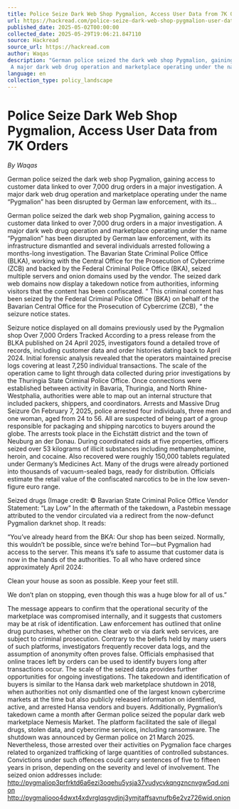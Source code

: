 ```yaml
---
title: Police Seize Dark Web Shop Pygmalion, Access User Data from 7K Orders
url: https://hackread.com/police-seize-dark-web-shop-pygmalion-user-data-orders/
published_date: 2025-05-02T00:00:00
collected_date: 2025-05-29T19:06:21.847110
source: Hackread
source_url: https://hackread.com
author: Waqas
description: "German police seized the dark web shop Pygmalion, gaining access to customer data linked to over 7,000 drug orders in a major investigation. 
 A major dark web drug operation and marketplace operating under the name “Pygmalion” has been disrupted by German law enforcement, with its..."
language: en
collection_type: policy_landscape
---
```


# Police Seize Dark Web Shop Pygmalion, Access User Data from 7K Orders

*By Waqas*

German police seized the dark web shop Pygmalion, gaining access to customer data linked to over 7,000 drug orders in a major investigation. 
 A major dark web drug operation and marketplace operating under the name “Pygmalion” has been disrupted by German law enforcement, with its...

German police seized the dark web shop Pygmalion, gaining access to customer data linked to over 7,000 drug orders in a major investigation. 
 A major dark web drug operation and marketplace operating under the name “Pygmalion” has been disrupted by German law enforcement, with its infrastructure dismantled and several individuals arrested following a months-long investigation. 
 The Bavarian State Criminal Police Office (BLKA), working with the Central Office for the Prosecution of Cybercrime (ZCB) and backed by the Federal Criminal Police Office (BKA), seized multiple servers and onion domains used by the vendor. 
 The seized dark web domains now display a takedown notice from authorities, informing visitors that the content has been confiscated. “ This criminal content has been seized by the Federal Criminal Police Office (BKA) on behalf of the Bavarian Central Office for the Prosecution of Cybercrime (ZCB), “ the seizure notice states. 
 
 Seizure notice displayed on all domains previously used by the Pygmalion shop 
 Over 7,000 Orders Tracked 
 According to a press release from the BLKA published on 24 April 2025, investigators found a detailed trove of records, including customer data and order histories dating back to April 2024. Initial forensic analysis revealed that the operators maintained precise logs covering at least 7,250 individual transactions. 
 The scale of the operation came to light through data collected during prior investigations by the Thuringia State Criminal Police Office. Once connections were established between activity in Bavaria, Thuringia, and North Rhine-Westphalia, authorities were able to map out an internal structure that included packers, shippers, and coordinators. 
 Arrests and Massive Drug Seizure 
 On February 7, 2025, police arrested four individuals, three men and one woman, aged from 24 to 56. All are suspected of being part of a group responsible for packaging and shipping narcotics to buyers around the globe. The arrests took place in the Eichstätt district and the town of Neuburg an der Donau. 
 During coordinated raids at five properties, officers seized over 53 kilograms of illicit substances including methamphetamine, heroin, and cocaine. Also recovered were roughly 150,000 tablets regulated under Germany’s Medicines Act. 
 Many of the drugs were already portioned into thousands of vacuum-sealed bags, ready for distribution. Officials estimate the retail value of the confiscated narcotics to be in the low seven-figure euro range. 
 
 Seized drugs (Image credit: © Bavarian State Criminal Police Office 
 Vendor Statement: “Lay Low” 
 In the aftermath of the takedown, a Pastebin message attributed to the vendor circulated via a redirect from the now-defunct Pygmalion darknet shop. It reads: 
 
 “You’ve already heard from the BKA: Our shop has been seized. Normally, this wouldn’t be possible, since we’re behind Tor—but Pygmalion had access to the server. This means it’s safe to assume that customer data is now in the hands of the authorities. 
 To all who have ordered since approximately April 2024: 
 
 Clean your house as soon as possible. 
 Keep your feet still. 
 
 We don’t plan on stopping, even though this was a huge blow for all of us.” 
 
 The message appears to confirm that the operational security of the marketplace was compromised internally, and it suggests that customers may be at risk of identification. 
 Law enforcement has outlined that online drug purchases, whether on the clear web or via dark web services, are subject to criminal prosecution. Contrary to the beliefs held by many users of such platforms, investigators frequently recover data logs, and the assumption of anonymity often proves false. 
 Officials emphasised that online traces left by orders can be used to identify buyers long after transactions occur. The scale of the seized data provides further opportunities for ongoing investigations. 
 The takedown and identification of buyers is similar to the Hansa dark web marketplace shutdown in 2018, when authorities not only dismantled one of the largest known cybercrime markets at the time but also publicly released information on identified, active, and arrested Hansa vendors and buyers. 
 Additionally, Pygmalion’s takedown came a month after German police seized the popular dark web marketplace Nemesis Market. The platform facilitated the sale of illegal drugs, stolen data, and cybercrime services, including ransomware. The shutdown was announced by German police on 21 March 2025. 
 Nevertheless, those arrested over their activities on Pygmalion face charges related to organized trafficking of large quantities of controlled substances. Convictions under such offences could carry sentences of five to fifteen years in prison, depending on the severity and level of involvement. 
 The seized onion addresses include: 
 http://pygmaliop3prfrktd6a6ezi3oqehu5ysja37vudycvkqngzncnvgw5qd.onion 
 http://pygmaliooo4dwxt4xdvrglqsgvdjnj3ymjtaffsavnufb6e2vz726wid.onion